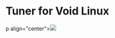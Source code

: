 # Tuner for Void Linux

p align="center"><img src="https://gitea.com/th0razin3/vur/raw/branch/main/srcpkgs/nero-linux/nero-linux.png"></p>